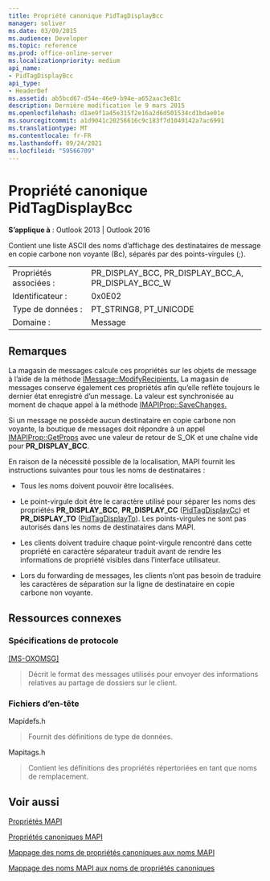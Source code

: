 ```yaml
---
title: Propriété canonique PidTagDisplayBcc
manager: soliver
ms.date: 03/09/2015
ms.audience: Developer
ms.topic: reference
ms.prod: office-online-server
ms.localizationpriority: medium
api_name:
- PidTagDisplayBcc
api_type:
- HeaderDef
ms.assetid: ab5bcd67-d54e-46e9-b94e-a652aac3e81c
description: Dernière modification le 9 mars 2015
ms.openlocfilehash: d1ae9f1a45e315f2e16a2d6d501534cd1bdae01e
ms.sourcegitcommit: a1d9041c20256616c9c183f7d1049142a7ac6991
ms.translationtype: MT
ms.contentlocale: fr-FR
ms.lasthandoff: 09/24/2021
ms.locfileid: "59566709"
---
```

# <a name="pidtagdisplaybcc-canonical-property"></a>Propriété canonique PidTagDisplayBcc

  
  
**S’applique à** : Outlook 2013 | Outlook 2016 
  
Contient une liste ASCII des noms d’affichage des destinataires de message en copie carbone non voyante (Bc), séparés par des points-virgules (;).
  
|||
|:-----|:-----|
|Propriétés associées :  <br/> |PR_DISPLAY_BCC, PR_DISPLAY_BCC_A, PR_DISPLAY_BCC_W  <br/> |
|Identificateur :  <br/> |0x0E02  <br/> |
|Type de données :  <br/> |PT_STRING8, PT_UNICODE  <br/> |
|Domaine :  <br/> |Message  <br/> |
   
## <a name="remarks"></a>Remarques

La magasin de messages calcule ces propriétés sur les objets de message à l’aide de la méthode [IMessage::ModifyRecipients.](imessage-modifyrecipients.md) La magasin de messages conserve également ces propriétés afin qu’elle reflète toujours le dernier état enregistré d’un message. La valeur est synchronisée au moment de chaque appel à la méthode [IMAPIProp::SaveChanges.](imapiprop-savechanges.md) 
  
Si un message ne possède aucun destinataire en copie carbone non voyante, la boutique de messages doit répondre à un appel [IMAPIProp::GetProps](imapiprop-getprops.md) avec une valeur de retour de S_OK et une chaîne vide pour **PR_DISPLAY_BCC**. 
  
En raison de la nécessité possible de la localisation, MAPI fournit les instructions suivantes pour tous les noms de destinataires :
  
- Tous les noms doivent pouvoir être localisées. 
    
- Le point-virgule doit être le caractère utilisé pour séparer les noms des propriétés **PR_DISPLAY_BCC**, **PR_DISPLAY_CC** ([PidTagDisplayCc](pidtagdisplaycc-canonical-property.md)) et **PR_DISPLAY_TO** ([PidTagDisplayTo](pidtagdisplayto-canonical-property.md)). Les points-virgules ne sont pas autorisés dans les noms de destinataires dans MAPI. 
    
- Les clients doivent traduire chaque point-virgule rencontré dans cette propriété en caractère séparateur traduit avant de rendre les informations de propriété visibles dans l’interface utilisateur. 
    
- Lors du forwarding de messages, les clients n’ont pas besoin de traduire les caractères de séparation sur la ligne de destinataire en copie carbone non voyante. 
    
## <a name="related-resources"></a>Ressources connexes

### <a name="protocol-specifications"></a>Spécifications de protocole

[[MS-OXOMSG]](https://msdn.microsoft.com/library/daa9120f-f325-4afb-a738-28f91049ab3c%28Office.15%29.aspx)
  
> Décrit le format des messages utilisés pour envoyer des informations relatives au partage de dossiers sur le client.
    
### <a name="header-files"></a>Fichiers d’en-tête

Mapidefs.h
  
> Fournit des définitions de type de données.
    
Mapitags.h
  
> Contient les définitions des propriétés répertoriées en tant que noms de remplacement.
    
## <a name="see-also"></a>Voir aussi



[Propriétés MAPI](mapi-properties.md)
  
[Propriétés canoniques MAPI](mapi-canonical-properties.md)
  
[Mappage des noms de propriétés canoniques aux noms MAPI](mapping-canonical-property-names-to-mapi-names.md)
  
[Mappage des noms MAPI aux noms de propriétés canoniques](mapping-mapi-names-to-canonical-property-names.md)

